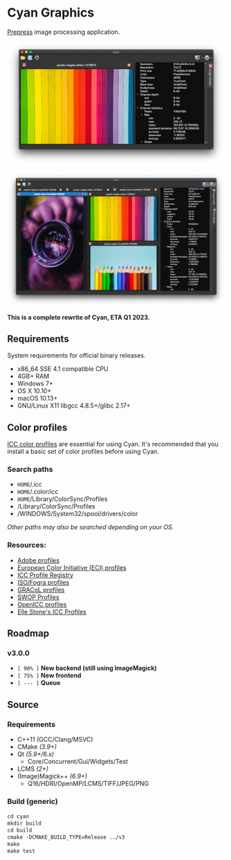 # Cyan Graphics

[Prepress](https://en.wikipedia.org/wiki/Prepress) image processing application.

![Screenshot 1](docs/images/cyan-v3_0-screenshot-01.png)

![Screenshot 2](docs/images/cyan-v3_0-screenshot-02.png)

**This is a complete rewrite of Cyan, ETA Q1 2023.**

## Requirements

System requirements for official binary releases.

* x86_64 SSE 4.1 compatible CPU
* 4GB+ RAM
* Windows 7+
* OS X 10.10+
* macOS 10.13+
* GNU/Linux X11 libgcc 4.8.5+/glibc 2.17+

## Color profiles

[ICC color profiles](https://en.wikipedia.org/wiki/ICC_profile) are essential for using Cyan. It's recommended that you install a basic set of color profiles before using Cyan.

### Search paths

* ``HOME``/.icc
* ``HOME``/.color/icc
* ``HOME``/Library/ColorSync/Profiles
*  /Library/ColorSync/Profiles
* /WINDOWS/System32/spool/drivers/color

*Other paths may also be searched depending on your OS.*

### Resources:

* [Adobe profiles](https://www.adobe.com/support/downloads/iccprofiles/icc_eula_win_end.html)
* [European Color Initiative (ECI) profiles](http://www.eci.org/doku.php?id=en:downloads)
* [ICC Profile Registry](https://www.color.org/registry/index.xalter)
* [ISO/Fogra profiles](https://www.colormanagement.org/en/isoprofile2009.html)
* [GRACoL profiles](https://www.colormanagement.org/en/gracolprofile.html)
* [SWOP Profiles](https://www.colormanagement.org/en/swopprofile.html)
* [OpenICC profiles](https://sourceforge.net/projects/openicc/files/OpenICC-Profiles/)
* [Elle Stone's ICC Profiles](https://github.com/ellelstone/elles_icc_profiles)

## Roadmap

### v3.0.0

* ``[ 90% ]`` **New backend (still using ImageMagick)**
* ``[ 75% ]`` **New frontend**
* ``[ --- ]`` **Queue**

## Source

### Requirements

 * C++11 (GCC/Clang/MSVC)
 * CMake *(3.9+)*
 * Qt *(5.9+/6.x)*
   * Core/Concurrent/Gui/Widgets/Test
 * LCMS *(2+)*
 * (Image)Magick++ *(6.9+)*
   * Q16/HDRI/OpenMP/LCMS/TIFF/JPEG/PNG

### Build (generic)

```
cd cyan
mkdir build
cd build
cmake -DCMAKE_BUILD_TYPE=Release ../v3
make
make test
```
